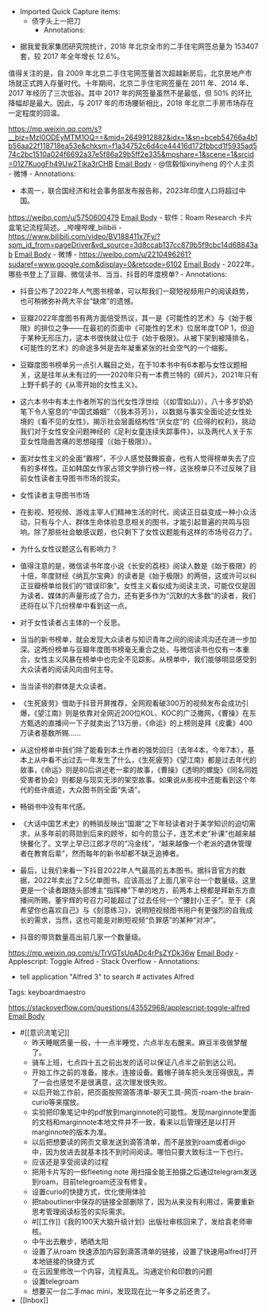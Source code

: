 - Imported Quick Capture items:
    - 债字头上一把刀
        - Annotations:

* 据我爱我家集团研究院统计，2018 年北京全市的二手住宅网签总量为 153407 套，较 2017 年全年增长 12.6%。



值得关注的是，自 2009 年北京二手住宅网签量首次超越新房后，北京房地产市场就正式跨入存量时代。十年期间，北京二手住宅网签量在 2011 年、2014
年、2017 年经历了三次低谷。其中 2017 年的网签量虽然不是最低，但 50% 的环比降幅却是最大。因此，与 2017 年的市场腰斩相比，2018
年北京二手房市场存在一定程度的回温。



https://mp.weixin.qq.com/s?__biz=MzI0ODEyMTM1OQ==&mid=2649912882&idx=1&sn=bceb54766a4b1b56aa22f118718ea53e&chksm=f1a34752c6d4ce44416d172fbbcd1f5935ad574c2bc1510a024f6692a37e5f86a29b5ff2e335&mpshare=1&scene=1&srcid=0127KuogFh49Uw2Tika3rCHB [Email Body](https://files.todoist.com/lPa6WI_zgjH6d5VBP9P2himnTR-SXdDQXOieup4H1PEknOfse0FRXKzZAFzZpUMA/by/21878347/as/file.html)
    - @信毅恒xinyiheng 的个人主页 - 微博
        - Annotations:

* 本周一，联合国经济和社会事务部发布报告称，2023年印度人口将超过中国。  



https://weibo.com/u/5750600479 [Email Body](https://files.todoist.com/xhgfwxyVZ-EU9gQ2-0G8KMfjUqmMf9TUhWAcUBXvaoy1YEuybDUR2Ftzlg8oTXTC/by/21878347/as/file.html)
    - 软件：Roam Research 卡片盒笔记流程简述。_哔哩哔哩_bilibili
        - https://www.bilibili.com/video/BV188411x7Fy/?spm_id_from=pageDriver&vd_source=3d8ccab137cc879b5f9cbc14d68843ab [Email Body](https://files.todoist.com/5FqSShbmKkVrNfmhjK7XoKBapQzJFHN1vgjJgfy0GXFo2nsGSsTlk5gplZb6IRMW/by/21878347/as/file.html)
    - 微博
        - https://weibo.com/u/2210496261?sudaref=www.google.com&display=0&retcode=6102 [Email Body](https://files.todoist.com/QWZbeaPH3hpFf9saxeMoOyfB0P1F7w1FDNGdpomGLFOXLZT162TNm2sTqFNSmSPP/by/21878347/as/file.html)
    - 2022年，哪些书登上了豆瓣、微信读书、当当、抖音的年度榜单?
        - Annotations:

* 抖音公布了2022年人气图书榜单，可以帮我们一窥短视频用户的阅读趋势，也可稍微弥补两大平台“缺席”的遗憾。

* 豆瓣2022年度图书有两方面倍受热议，其一是《可能性的艺术》与《始于极限》的排位之争——在最初的页面中《可能性的艺术》位居年度TOP 1，但迫于某种无形压力，这本书很快就让位于《始于极限》。从被下架到被降排名，《可能性的艺术》的命途多舛是去年凝重紧张的社会空气的一个缩影。

* 豆瓣度图书榜单另一点引人瞩目之处，在于10本书中有6本都与女性议题相关，这是往年从未有过的——2020年只有一本费兰特的《碎片》，2021年只有上野千鹤子的《从零开始的女性主义》。

* 这六本书中有本土作者所写的当代女性浮世绘（《如雪如山》），八十多岁奶奶笔下令人窒息的“中国式婚姻”（《我本芬芳》），以数据与事实全面论述女性处境的《看不见的女性》，揭示社会层面结构性“厌女症”的《应得的权利》，挑动我们对于女性安全问题神经的《足利女童连续失踪事件》，以及两代人关于东亚女性隐曲苦痛的思想碰撞（《始于极限》）。

* 面对女性主义的全面“霸榜”，不少人感觉鼓舞振奋，也有人觉得榜单失去了应有的多样性。正如韩国女作家占领文学排行榜一样，这张榜单只不过反映了目前女性读者主导图书市场的现实。

* 女性读者主导图书市场

* 在影视、短视频、游戏主宰人们精神生活的时代，阅读正日益变成一种小众活动，只有与个人、群体生命体验息息相关的图书，才能引起普遍的共鸣与回响。除了那些社会敏感议题，也只剩下了女性议题能有这样的市场号召力了。

* 为什么女性议题这么有影响力？

* 值得注意的是，微信读书年度小说《长安的荔枝》阅读人数是《始于极限》的十倍，年度财经《纳瓦尔宝典》的读者是《始于极限》的两倍，这或许可以纠正豆瓣榜单给我们的“错误印象”。女性主义看似成为阅读主流，可能仅仅是因为读者、媒体的声量形成了合力，还有更多作为“沉默的大多数”的读者，我们还将在以下几份榜单中看到这一点。

* 对于女性读者占主体的一个反思。

* 当当的新书榜单，就会发现大众读者与知识青年之间的阅读鸿沟还在进一步加深。这两份榜单与豆瓣年度图书榜毫无重合之处，与微信读书也仅有一本重合，女性主义风暴在榜单中也完全不见踪影。从榜单中，我们能够明显感受到大众读者的阅读风向由何主导。

* 当当读书的群体是大众读者。

* 《生死疲劳》借助于抖音开屏推荐，全网观看破300万的视频发布会成功引爆，《望江南》则是依靠对全网近200位KOL、KOC的广泛撒网，《曹操》在东方甄选的直播间一下子就卖出了13万册，《命运》的上榜则是拜《皮囊》400万读者基数所赐……

* 从这份榜单中我们除了能看到本土作者的强势回归（去年4本，今年7本），基本上从中看不出过去一年发生了什么，《生死疲劳》《望江南》都是过去年代的故事，《命运》则是80后讲述老一辈的故事，《曹操》《透明的螺旋》《同名同姓受害者协会》则都是与现实无涉的架空故事。如果说从影视中还能看到这个年代的些许痕迹，大众图书则全面“失语”。

* 畅销书中没有年代感。

* 《大话中国艺术史》的畅销反映出“国潮”之下年轻读者对于美学知识的迫切需求，从多年前的蒋勋到后来的顾爷，如今的意公子，连艺术史“补课”也越来越快餐化了。文学上早已江郎才尽的“冯金线”，“越来越像一个老派的退休管理者在教育后辈”，然而每年的新书却都不缺乏追捧者。

* 最后，让我们来看一下抖音2022年人气最高的五本图书。据抖音官方的数据，2022年卖出了2.5亿单图书，应该高出了上面几家平台一个数量级。这里更是一个读者跟随头部博主“指挥棒”下单的地方，前两本上榜都是拜新东方直播间所赐，董宇辉的号召力可能超过了过去任何一个“腰封小王子”。至于《真希望你也喜欢自己》与《刻意练习》，说明短视频图书用户有更强烈的自我成长的需求，当然，这也可能是对刷短视频“负罪感”的某种“对冲”。

* 抖音的带货数量高出前几家一个数量级。



https://mp.weixin.qq.com/s/TrVGTsUoADc4rPsZYDk36w [Email Body](https://files.todoist.com/Il3SDPqgGlZ_ExEJEKQhrg2zYiapyFd43j6BtU2OBufAoxWTfehOQSm0zUMsXBkw/by/21878347/as/file.html)
    - Applescript: Toggle Alfred - Stack Overflow
        - Annotations:

* tell application "Alfred 3" to search # activates Alfred

Tags: keyboardmaestro



https://stackoverflow.com/questions/43552968/applescript-toggle-alfred [Email Body](https://files.todoist.com/N4Le_ELlOjmK0CWmUdb9VhqLDmmCUNp2s8h13Jq0-hmIZ7Ch-kxuTyZwe7Fw8hEz/by/21878347/as/file.html)
- #[[意识流笔记]] 
    - 昨天睡眠质量一般，十一点半睡觉，六点半左右醒来。麻豆半夜做梦醒了。
    - 骑车上班，七点四十五之前出发的话可以保证八点半之前到达公司。
    - 开始工作之前的准备。接水，连接设备。戴帽子骑车把头发压得很乱，弄了一会也感觉不是很满意，这次理发很失败。
    - 以后开始工作前，把页面按照滴答清单-聊天工具-网页-roam-the brain-curio等来摆放。
    - 实验把印象笔记中的pdf放到marginnote的可能性。发现marginnote里面的文档和marginnote本地文件并不一致，看来以后管理还是以打开marginnote的版本为准。
    - 以后把想要读的网页文章发送到滴答清单，而不是放到roam或者diigo中，因为放进去就基本找不到时间阅读。哪怕只要大致标注一下也行。
    - 应该还是享受阅读的过程
    - 把用卡片写的一些fleeting note 用扫描全能王拍摄之后通过telegram发送到roam，目前telegroam还没有修复。
    - 设置curio的快捷方式，优化使用体验
    - 把taboutliner中保存的链接全部删除了，因为从来没有利用过，需要重新思考管理阅读标签的实际需求。
    - #[[工作]]《我的100天大脑升级计划》出版社审核回来了，发给袁老师审核。 
    - 中午出去散步，晒晒太阳
    - 设置了从roam 快速添加内容到滴答清单的链接，设置了快速用alfred打开本地链接的快捷方式
    - 在云因里修改一个内容，流程真乱。沟通定价和印数的问题
    - 设置telegroam
    - 想要买一台二手mac mini，发现现在比一年多之前还贵了。
- [[Inbox]]
